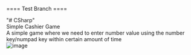 ==== Test Branch ====

"# CSharp" <br/>
Simple Cashier Game <br/>
A simple game where we need to enter number value using the number key/numpad key within certain amount of time <br/>
![image](https://github.com/user-attachments/assets/ac1bbcd9-c318-449c-8b39-3ad77820835a)
